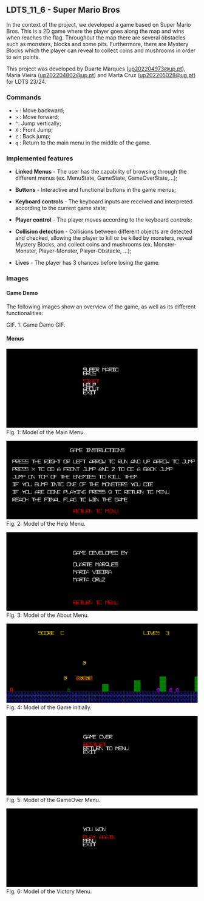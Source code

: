 ## LDTS_11_6 - Super Mario Bros

In the context of the project, we developed a game based on Super Mario Bros.
This is a 2D game where the player goes along the map and wins when reaches the flag.
Throughout the map there are several obstacles such as monsters, blocks and some pits.
Furthermore, there are Mystery Blocks which the player can reveal to collect coins and mushrooms in order to win points.

This project was developed by
Duarte Marques (up202204973@up.pt), 
Maria Vieira (up202204802@up.pt)
and Marta Cruz (up202205028@up.pt)
for LDTS 23/24.

### Commands
* ```<``` : Move backward;
* ```>``` : Move forward;
* ```^```: Jump vertically;
* ```X``` : Front Jump;
* ```Z``` : Back jump;
* ```q``` : Return to the main menu in the middle of the game. 


### Implemented features

- **Linked Menus** - The user has the capability of browsing through the different menus (ex. MenuState, GameState, GameOverState,...);

- **Buttons** - Interactive and functional buttons in the game menus;

- **Keyboard controls** - The keyboard inputs are received and interpreted according to the current game state;

- **Player control** - The player moves according to the keyboard controls;

- **Collision detection** - Collisions between different objects are detected and checked, allowing the player to kill or be killed by monsters, reveal Mystery Blocks, and collect coins and mushrooms (ex. Monster-Monster, Player-Monster, Player-Obstacle, ...);

- **Lives** - The player has 3 chances before losing the game.


### Images

#### Game Demo
The following images show an overview of the game, as well as its different functionalities:


GIF. 1: Game Demo GIF.

#### Menus
![InitialMenu.png](docs%2Fimages%2FInitialMenu.png)
Fig. 1: Model of the Main Menu.

![HelpMenu.png](docs%2Fimages%2FHelpMenu.png)
Fig. 2: Model of the Help Menu.

![AboutMenu.png](docs%2Fimages%2FAboutMenu.png)
Fig. 3: Model of the About Menu.

![Game.png](docs%2Fimages%2FGame.png)
Fig. 4: Model of the Game initially.

![GameOver.png](docs%2Fimages%2FGameOver.png)
Fig. 5: Model of the GameOver Menu.

![Victory.png](docs%2Fimages%2FVictory.png)
Fig. 6: Model of the Victory Menu.

